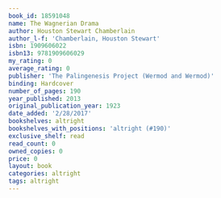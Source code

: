 ```yaml
---
book_id: 18591048
name: The Wagnerian Drama
author: Houston Stewart Chamberlain
author_l-f: 'Chamberlain, Houston Stewart'
isbn: 1909606022
isbn13: 9781909606029
my_rating: 0
average_rating: 0
publisher: 'The Palingenesis Project (Wermod and Wermod)'
binding: Hardcover
number_of_pages: 190
year_published: 2013
original_publication_year: 1923
date_added: '2/28/2017'
bookshelves: altright
bookshelves_with_positions: 'altright (#190)'
exclusive_shelf: read
read_count: 0
owned_copies: 0
price: 0
layout: book
categories: altright
tags: altright
---
```

